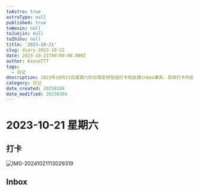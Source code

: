 ```yaml
---
toAstro: true
astroType: null
published: true
toWexin: null
toJuejin: null
toZhihu: null
title: '2023-10-21'
slug: diary-2023-10-21
date: 2023-10-21T00:00:00.000Z
author: KazooTTT
tags:
  - 日记
description: 2023年10月21日星期六的日程安排包括打卡和处理inbox事务。具体打卡内容通过一张图片展示，而inbox的具体内容未详细说明。
category: 日记
date_created: 20250104
date_modified: 20250304
---
```


# 2023-10-21 星期六

<!-- start of weread -->
<!-- end of weread -->


## 打卡

![IMG-20241021113029319](<https://pictures.kazoottt.top/2024/11/20241125-2c8dfa24dd6c560da504635981725bb0.png>)

## Inbox
